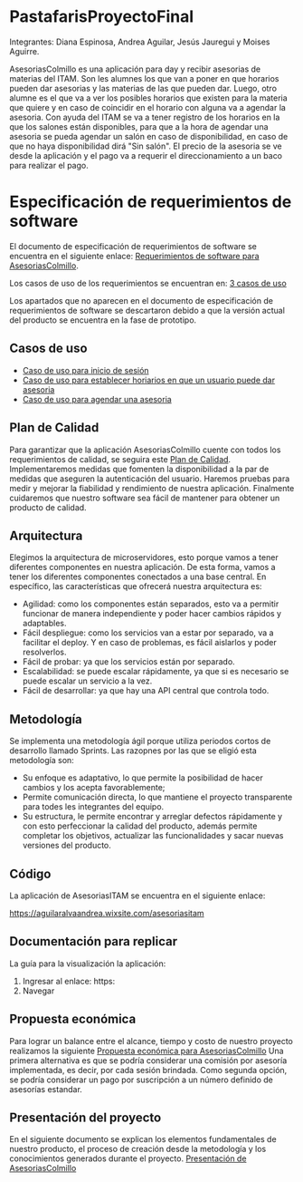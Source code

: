 # PastafarisProyectoFinal

Integrantes:
Diana Espinosa, Andrea Aguilar, Jesús Jauregui y Moises Aguirre. 


AsesoriasColmillo es una aplicación para day y recibir asesorias de materias del ITAM. Son les alumnes los que van a poner en que horarios pueden dar asesorias y las materias de las que pueden dar. Luego, otro alumne es el que va a ver los posibles horarios que existen para la materia que quiere y en caso de coincidir en el horario con alguna va a agendar la asesoria. Con ayuda del ITAM se va a tener registro de los horarios en la que los salones están disponibles, para que a la hora de agendar una asesoria se pueda agendar un salón en caso de disponibilidad, en caso de que no haya disponibilidad dirá "Sin salón". El precio de la asesoria se ve desde la aplicación y el pago va a requerir el direccionamiento a un baco para realizar el pago. 

# Especificación de requerimientos de software

El documento de especificación de requerimientos de software se encuentra en el siguiente enlace:
[Requerimientos de software para AsesoriasColmillo](https://github.com/ITAM-IngenieriaSoftware-2022/PastafarisProyectoFinal/blob/main/Requerimiento%20de%20Software.md).

Los casos de uso de los requerimientos se encuentran en:
[3 casos de uso](#casos)

Los apartados que no aparecen en el documento de especificación de requerimientos de software se descartaron debido a que la versión actual del producto se encuentra en la fase de prototipo.

## Casos de uso <a name="casos"></a> 

- [Caso de uso para inicio de sesión](https://github.com/ITAM-IngenieriaSoftware-2022/PastafarisProyectoFinal/blob/main/InicioSesion.png)
- [Caso de uso para establecer horiarios en que un usuario puede dar asesoria](https://github.com/ITAM-IngenieriaSoftware-2022/PastafarisProyectoFinal/blob/main/EstablecerHorarios.png)
- [Caso de uso para agendar una asesoria](https://github.com/ITAM-IngenieriaSoftware-2022/PastafarisProyectoFinal/blob/main/AgendarAsesoria.png)

## Plan de Calidad

Para garantizar que la aplicación AsesoriasColmillo cuente con todos los requerimientos de calidad, se seguira este [Plan de Calidad](https://github.com/ITAM-IngenieriaSoftware-2022/PastafarisProyectoFinal). Implementaremos medidas que fomenten la disponibilidad a la par de medidas que aseguren la autenticación del usuario. Haremos pruebas para medir y mejorar la fiabilidad y rendimiento de nuestra aplicación. Finalmente  cuidaremos que nuestro software sea fácil de mantener para obtener un producto de calidad.


## Arquitectura

Elegimos la arquitectura de microservidores, esto porque vamos a tener diferentes componentes en nuestra aplicación. De esta forma, vamos a tener los diferentes componentes conectados a una base central. En específico, las características que ofrecerá nuestra arquitectura es:

* Agilidad: como los componentes están separados, esto va a permitir funcionar de manera independiente y poder hacer cambios rápidos y adaptables. 
* Fácil despliegue: como los servicios van a estar por separado, va a facilitar el deploy. Y en caso de problemas, es fácil aislarlos y poder resolverlos. 
* Fácil de probar: ya que los servicios están por separado.
* Escalabilidad: se puede escalar rápidamente, ya que si es necesario se puede escalar un servicio a la vez. 
* Fácil de desarrollar: ya que hay una API central que controla todo. 

## Metodología

Se implementa una metodología ágil porque utiliza periodos cortos de desarrollo llamado Sprints. Las razopnes por las que se eligió esta metodología son:

* Su enfoque es adaptativo, lo que permite la posibilidad de hacer cambios y los acepta favorablemente; 
* Permite comunicación directa, lo que mantiene el proyecto transparente para todes les integrantes del equipo. 
* Su estructura, le permite encontrar y arreglar defectos rápidamente y con esto perfeccionar la calidad del producto, además permite completar los objetivos, actualizar las funcionalidades y sacar nuevas versiones del producto.

## Código

La aplicación de AsesoriasITAM se encuentra en el siguiente enlace:

https://aguilaralvaandrea.wixsite.com/asesoriasitam

## Documentación para replicar

  La guía para la visualización la aplicación:
  1. Ingresar al enlace: https:
  2. Navegar 

## Propuesta económica

Para lograr un balance entre el alcance, tiempo y costo de nuestro proyecto realizamos la siguiente [Propuesta económica para AsesoriasColmillo](https://github.com/ITAM-IngenieriaSoftware-2022/PastafarisProyectoFinal/blob/main/Costos%20Asesorias%20ITAM%20-%20Hoja%201.pdf)
Una primera alternativa es que se podría considerar una comisión por asesoría implementada, es decir, por cada sesión brindada. Como segunda opción, se podría considerar un pago por suscripción a un número definido de asesorías estandar.


## Presentación del proyecto

En el siguiente documento se explican los elementos fundamentales de nuestro producto, el proceso de creación desde la metodología y los conocimientos generados durante el proyecto.
[Presentación de AsesoriasColmillo](https://github.com/ITAM-IngenieriaSoftware-2022/PastafarisProyectoFinal)
